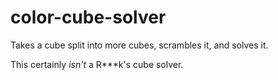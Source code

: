 color-cube-solver
================

Takes a cube split into more cubes, scrambles it, and solves it.

This certainly _isn't_ a R***k's cube solver.
